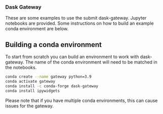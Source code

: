 ### Dask Gateway

These are some examples to use the submit dask-gateway. Jupyter notebooks are provided. Some instructions on how to build an example conda environment are below.

## Building a conda environment

To start from scratch you can build an environment to work with dask-gateway. The name of the conda environment will need to be matched in the notebooks.

```bash
conda create --name gateway python=3.9
conda activate gateway
conda install -c conda-forge dask-gateway
conda install ipywidgets
```

Please note that if you have multiple conda environments, this can cause issues for the gateway.

